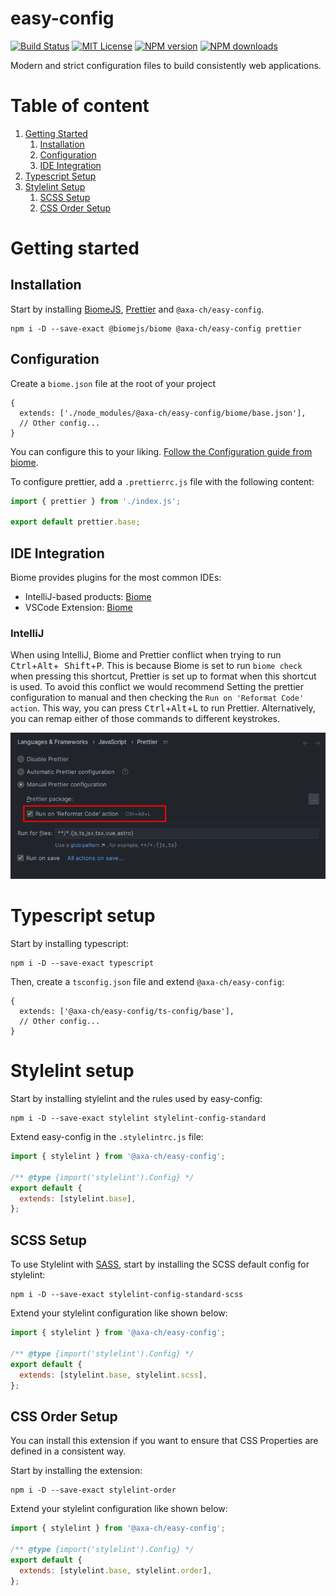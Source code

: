 # easy-config

[![Build Status][ci-image]][ci-url]
[![MIT License][license-image]][license-url]
[![NPM version][npm-version-image]][npm-url]
[![NPM downloads][npm-downloads-image]][npm-url]

Modern and strict configuration files to build consistently web applications.

# Table of content

1. [Getting Started](#getting-started)
   1. [Installation](#biome-installation)
   2. [Configuration](#biome-configuration)
   3. [IDE Integration](#biome-integration)
2. [Typescript Setup](#typescript-setup)
3. [Stylelint Setup](#stylelint-setup)
   1. [SCSS Setup](#stylelint-scss)
   2. [CSS Order Setup](#stylelint-order)

<a id='getting-started'></a>

# Getting started

## Installation

<a id='biome-installation'></a>
Start by installing [BiomeJS](https://biomejs.dev/), [Prettier](https://prettier.io/) and `@axa-ch/easy-config`.

```shell
npm i -D --save-exact @biomejs/biome @axa-ch/easy-config prettier
```

<a id='biome-configuration'></a>

## Configuration

Create a `biome.json` file at the root of your project

```json5
{
  extends: ['./node_modules/@axa-ch/easy-config/biome/base.json'],
  // Other config...
}
```

You can configure this to your
liking. [Follow the Configuration guide from biome](https://biomejs.dev/reference/configuration/).

To configure prettier, add a `.prettierrc.js` file with the following content:

```js
import { prettier } from './index.js';

export default prettier.base;
```

<a id='biome-integration'></a>

## IDE Integration

Biome provides plugins for the most common IDEs:

- IntelliJ-based products: [Biome](https://plugins.jetbrains.com/plugin/22761-biome)
- VSCode Extension: [Biome](https://marketplace.visualstudio.com/items?itemName=biomejs.biome)

### IntelliJ

When using IntelliJ, Biome and Prettier conflict when trying to run <kbd>Ctrl</kbd>+<kbd>Alt</kbd>+<kbd>
Shift</kbd>+<kbd>P</kbd>. This is because Biome is set to run `biome check` when pressing this shortcut, Prettier is set
up to format when this shortcut is used.
To avoid this conflict we would recommend Setting the prettier configuration to manual and then checking
the `Run on 'Reformat Code' action`. This way, you can press
<kbd>Ctrl</kbd>+<kbd>Alt</kbd>+<kbd>L</kbd> to run Prettier. Alternatively, you can remap either of those commands to
different keystrokes.

![prettier-config](docs/prettier-config.png)

<a id='typescript-setup'></a>

# Typescript setup

Start by installing typescript:

```shell
npm i -D --save-exact typescript
```

Then, create a `tsconfig.json` file and extend `@axa-ch/easy-config`:

```json5
{
  extends: ['@axa-ch/easy-config/ts-config/base'],
  // Other config...
}
```

<a id='stylelint-setup'></a>

# Stylelint setup

Start by installing stylelint and the rules used by easy-config:

```shell
npm i -D --save-exact stylelint stylelint-config-standard
```

Extend easy-config in the `.stylelintrc.js` file:

```js
import { stylelint } from '@axa-ch/easy-config';

/** @type {import('stylelint').Config} */
export default {
  extends: [stylelint.base],
};
```

<a id='stylelint-scss'></a>

## SCSS Setup

To use Stylelint with [SASS](https://sass-lang.com/), start by installing the SCSS default config for stylelint:

```shell
npm i -D --save-exact stylelint-config-standard-scss
```

Extend your stylelint configuration like shown below:

```js
import { stylelint } from '@axa-ch/easy-config';

/** @type {import('stylelint').Config} */
export default {
  extends: [stylelint.base, stylelint.scss],
};
```

<a id='stylelint-order'></a>

## CSS Order Setup

You can install this extension if you want to ensure that CSS Properties are defined in a consistent way.

Start by installing the extension:

```shell
npm i -D --save-exact stylelint-order
```

Extend your stylelint configuration like shown below:

```js
import { stylelint } from '@axa-ch/easy-config';

/** @type {import('stylelint').Config} */
export default {
  extends: [stylelint.base, stylelint.order],
};
```

[ci-image]: https://img.shields.io/github/actions/workflow/status/axa-ch/easy-config/ci.yml?style=flat-square&branch=main
[ci-url]: https://github.com/axa-ch/easy-config/actions
[license-image]: http://img.shields.io/badge/license-MIT-000000.svg?style=flat-square
[license-url]: LICENSE
[npm-version-image]: https://img.shields.io/npm/v/@axa-ch/easy-config.svg?style=flat-square
[npm-downloads-image]: https://img.shields.io/npm/dm/@axa-ch/easy-config.svg?style=flat-square
[npm-url]: https://npmjs.org/package/@axa-ch/easy-config
